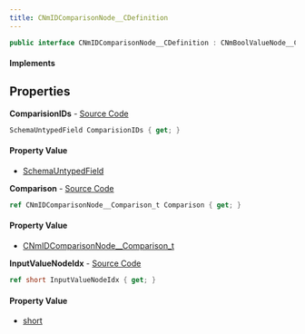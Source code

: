 ```yaml
---
title: CNmIDComparisonNode__CDefinition
---
```


```csharp
public interface CNmIDComparisonNode__CDefinition : CNmBoolValueNode__CDefinition, CNmValueNode__CDefinition, CNmGraphNode__CDefinition, ISchemaClass<CNmGraphNode__CDefinition>, ISchemaClass<CNmValueNode__CDefinition>, ISchemaClass<CNmBoolValueNode__CDefinition>, ISchemaClass<CNmIDComparisonNode__CDefinition>, ISchemaField, ISchemaClass, INativeHandle
```

#### Implements

## Properties

**ComparisionIDs** - [Source Code](https://github.com/swiftly-solution/swiftlys2/blob/master/managed/src/SwiftlyS2.Generated/Schemas/Interfaces/CNmIDComparisonNode__CDefinition.cs#L21)

```csharp
SchemaUntypedField ComparisionIDs { get; }
```

#### Property Value

- [SchemaUntypedField](/docs/api/shared/schemas/schemauntypedfield)

**Comparison** - [Source Code](https://github.com/swiftly-solution/swiftlys2/blob/master/managed/src/SwiftlyS2.Generated/Schemas/Interfaces/CNmIDComparisonNode__CDefinition.cs#L18)

```csharp
ref CNmIDComparisonNode__Comparison_t Comparison { get; }
```

#### Property Value

- [CNmIDComparisonNode__Comparison_t](/docs/api/shared/schemadefinitions/cnmidcomparisonnode__comparison_t)

**InputValueNodeIdx** - [Source Code](https://github.com/swiftly-solution/swiftlys2/blob/master/managed/src/SwiftlyS2.Generated/Schemas/Interfaces/CNmIDComparisonNode__CDefinition.cs#L16)

```csharp
ref short InputValueNodeIdx { get; }
```

#### Property Value

- [short](https://learn.microsoft.com/dotnet/api/system.int16)

